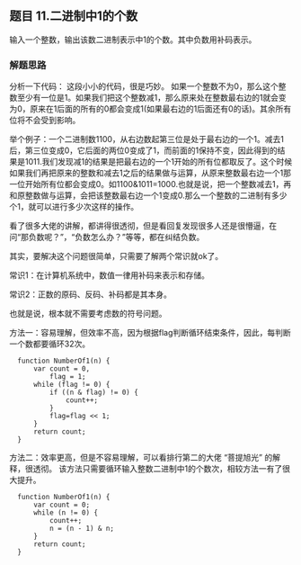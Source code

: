 ## 题目 11.二进制中1的个数

输入一个整数，输出该数二进制表示中1的个数。其中负数用补码表示。
### 解题思路
  分析一下代码： 这段小小的代码，很是巧妙。
如果一个整数不为0，那么这个整数至少有一位是1。如果我们把这个整数减1，那么原来处在整数最右边的1就会变为0，原来在1后面的所有的0都会变成1(如果最右边的1后面还有0的话)。其余所有位将不会受到影响。

举个例子：一个二进制数1100，从右边数起第三位是处于最右边的一个1。减去1后，第三位变成0，它后面的两位0变成了1，而前面的1保持不变，因此得到的结果是1011.我们发现减1的结果是把最右边的一个1开始的所有位都取反了。这个时候如果我们再把原来的整数和减去1之后的结果做与运算，从原来整数最右边一个1那一位开始所有位都会变成0。如1100&1011=1000.也就是说，把一个整数减去1，再和原整数做与运算，会把该整数最右边一个1变成0.那么一个整数的二进制有多少个1，就可以进行多少次这样的操作。



看了很多大佬的讲解，都讲得很透彻，但是看回复发现很多人还是很懵逼，在问“那负数呢？”，“负数怎么办？”等等，都在纠结负数。

其实，要解决这个问题很简单，只需要了解两个常识就ok了。

常识1：在计算机系统中，数值一律用补码来表示和存储。

常识2：正数的原码、反码、补码都是其本身。

也就是说，根本就不需要考虑数的符号问题。

方法一：容易理解，但效率不高，因为根据flag判断循环结束条件，因此，每判断一个数都要循环32次。
```
  function NumberOf1(n) {
      var count = 0,
          flag = 1;
      while (flag != 0) {
          if ((n & flag) != 0) {
              count++;
          }
          flag=flag << 1;
      }
      return count;
  }
```
方法二：效率更高，但是不容易理解，可以看排行第二的大佬 “菩提旭光” 的解释，很透彻。
该方法只需要循环输入整数二进制中1的个数次，相较方法一有了很大提升。

```
  function NumberOf1(n) {
      var count = 0;
      while (n != 0) {
          count++;
          n = (n - 1) & n;
      }
      return count;
  }
```